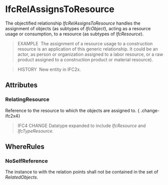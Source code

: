 # IfcRelAssignsToResource

The objectified relationship _IfcRelAssignsToResource_ handles the assignment of objects (as subtypes of _IfcObject_), acting as a resource usage or consumption, to a resource (as subtypes of _IfcResource_).

> EXAMPLE&nbsp; The assignment of a resource usage to a construction resource is an application of this generic relationship. It could be an actor, as person or organization assigned to a labor resource, or a raw product assigned to a construction product or material resource).

> HISTORY&nbsp; New entity in IFC2x.

## Attributes

### RelatingResource
Reference to the resource to which the objects are assigned to.
{ .change-ifc2x4}
> IFC4 CHANGE Datatype expanded to include _IfcResource_ and _IfcTypeResource_.

## WhereRules

### NoSelfReference
The instance to with the relation points shall not be contained in the set of _RelatedObjects_.
